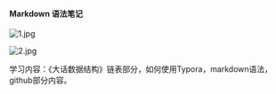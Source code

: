 #### Markdown 语法笔记

![1.jpg](https://i.loli.net/2020/04/03/3Hfq6MIJOcTvsnd.jpg)

![2.jpg](https://i.loli.net/2020/04/03/iZgATWFh83vQqMH.jpg)

学习内容：《大话数据结构》链表部分，如何使用Typora，markdown语法，github部分内容。